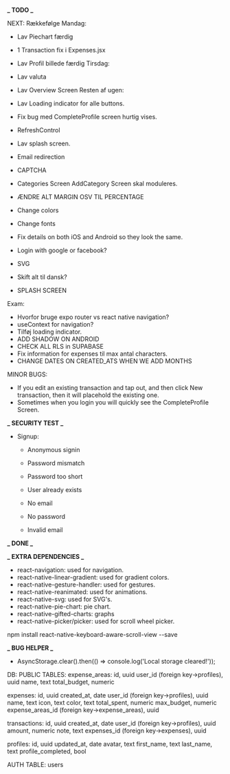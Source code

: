 **_ TODO _**

NEXT: Rækkefølge Mandag:

-  Lav Piechart færdig
-  1 Transaction fix i Expenses.jsx
-  Lav Profil billede færdig Tirsdag:
-  Lav valuta
-  Lav Overview Screen Resten af ugen:
-  Lav Loading indicator for alle buttons.
-  Fix bug med CompleteProfile screen hurtig vises.
-  RefreshControl
-  Lav splash screen.
-  Email redirection
-  CAPTCHA

-  Categories Screen AddCategory Screen skal moduleres.
-  ÆNDRE ALT MARGIN OSV TIL PERCENTAGE
-  Change colors
-  Change fonts
-  Fix details on both iOS and Android so they look the same.
-  Login with google or facebook?
-  SVG
-  Skift alt til dansk?
-  SPLASH SCREEN

Exam:

-  Hvorfor bruge expo router vs react native navigation?
-  useContext for navigation?
-  Tilføj loading indicator.
-  ADD SHADOW ON ANDROID
-  CHECK ALL RLS in SUPABASE
-  Fix information for expenses til max antal characters.
-  CHANGE DATES ON CREATED_ATS WHEN WE ADD MONTHS

MINOR BUGS:

-  If you edit an existing transaction and tap out, and then click New transaction, then it will placehold the existing one.
-  Sometimes when you login you will quickly see the CompleteProfile Screen.

**_ SECURITY TEST _**

-  Signup:

   -  Anonymous signin
   -  Password mismatch
   -  Password too short
   -  User already exists

   -  No email
   -  No password
   -  Invalid email

**_ DONE _**

**_ EXTRA DEPENDENCIES _**

-  react-navigation: used for navigation.
-  react-native-linear-gradient: used for gradient colors.
-  react-native-gesture-handler: used for gestures.
-  react-native-reanimated: used for animations.
-  react-native-svg: used for SVG's.
-  react-native-pie-chart: pie chart.
-  react-native-gifted-charts: graphs
-  react-native-picker/picker: used for scroll wheel picker.

npm install react-native-keyboard-aware-scroll-view --save

**_ BUG HELPER _**

-  AsyncStorage.clear().then(() => console.log('Local storage cleared!'));

DB: PUBLIC TABLES: expense_areas: id, uuid user_id (foreign key->profiles), uuid name, text total_budget, numeric

expenses: id, uuid created_at, date user_id (foreign key->profiles), uuid name, text icon, text color, text total_spent, numeric max_budget, numeric expense_areas_id (foreign key->expense_areas), uuid

transactions: id, uuid created_at, date user_id (foreign key->profiles), uuid amount, numeric note, text expenses_id (foreign key->expenses), uuid

profiles: id, uuid updated_at, date avatar, text first_name, text last_name, text profile_completed, bool

AUTH TABLE: users
